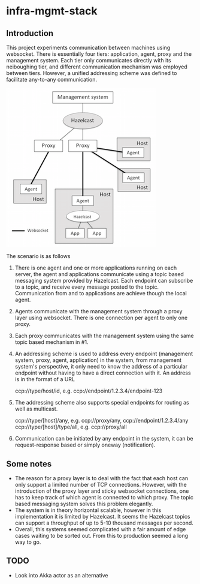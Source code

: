 # infra-mgmt-stack

## Introduction

This project experiments communication between machines using websocket.
There is essentially four tiers: application, agent, proxy and the management
system. Each tier only communicates directly with its neiboughing tier, and
different communication mechanism was employed between tiers. However,
a unified addressing scheme was defined to facilitate any-to-any communication.

<img src="arch.png" width="400">

 
The scenario is as follows

1. There is one agent and one or more applications running on each 
   server, the agent and applications communicate using a topic based
   messaging system provided by Hazelcast. Each endpoint can subscribe
   to a topic, and receive every message posted to the topic. 
   Communication from and to applications are achieve though the local
   agent.
2. Agents communicate with the management system through a proxy layer
   using websocket. There is one connection per agent to only one proxy.
3. Each proxy communicates with the management system using the same
   topic based mechanism in #1.
4. An addressing scheme is used to address every endpoint (management
   system, proxy, agent, application) in the system, from management 
   system's perspective, it only need to know the address of a particular 
   endpoint without having to have a direct connection with it. An
   address is in the format of a URL

   ccp://type/host/id, e.g. ccp://endpoint/1.2.3.4/endpoint-123
    
5. The addressing scheme also supports special endpoints for routing
   as well as multicast. 
   
   ccp://type/[host]/any, e.g. ccp://proxy/any, ccp://endpoint/1.2.3.4/any
   ccp://type/[host]/type/all, e.g. ccp://proxy/all
   
6. Communication can be initiated by any endpoint in the system, it can
   be request-response based or simply oneway (notification).

## Some notes

 - The reason for a proxy layer is to deal with the fact that each host can
   only support a limited number of TCP connections. However, with the
   introduction of the proxy layer and sticky websocket connections, one
   has to keep track of which agent is connected to which proxy. The topic
   based messaging system solves this problem elegantly. 
 - The system is in theory horizontal scalable, however in this implementation
   it is limited by Hazelcast. It seems the Hazelcast topics can support
   a throughput of up to 5-10 thousand messages per second.
 - Overall, this systems seemed complicated with a fair amount of edge cases
   waiting to be sorted out. From this to production seemed a long way to go.

## TODO

 - Look into Akka actor as an alternative
 